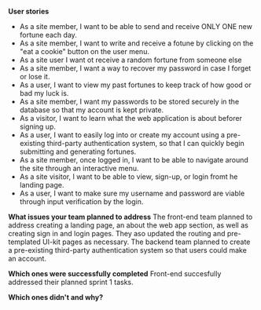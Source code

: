 **User stories**
- As a site member, I want to be able to send and receive ONLY ONE new fortune each day.
- As a site member, I want to write and receive a fotune by clicking on the "eat a cookie" button on the user menu.
- As a site user I want ot receive a random fortune from someone else
- As a site member, I want a way to recover my password in case I forget or lose it.
- As a user, I want to view my past fortunes to keep track of how good or bad my luck is.
- As a site member, I want my passwords to be stored securely in the database so that my account is kept private.
- As a visitor, I want to learn what the web application is about beforer signing up.
- As a user, I want to easily log into or create my account using a pre-existing third-party authentication system, so that I can quickly begin submitting and generating fortunes.
- As a site member, once logged in, I want to be able to navigate around the site through an interactive menu.
- As a site visitor, I want to be able to view, sign-up, or login fromt he landing page.
- As a user, I want to make sure my username and password are viable through input verification by the login.

**What issues your team planned to address**
The front-end team planned to address creating a landing page, an about the web app section, as well as creating sign in and login pages. They aso updated the routing and pre-templated UI-kit pages as necessary. The backend team planned to create a pre-existing third-party authentication system so that users could make an account. 

**Which ones were successfully completed**
Front-end succesfully addressed their planned sprint 1 tasks.

**Which ones didn't and why?**
